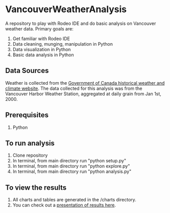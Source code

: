# VancouverWeatherAnalysis
A repository to play with Rodeo IDE and do basic analysis on Vancouver weather data. Primary goals are:

1. Get familiar with Rodeo IDE
2. Data cleaning, munging, manipulation in Python
3. Data visualization in Python
4. Basic data analysis in Python

## Data Sources
Weather is collected from the [Government of Canada historical weather and climate website](http://climate.weather.gc.ca/historical_data/search_historic_data_stations_e.html?searchType=stnName&timeframe=1&txtStationName=vancouver&searchMethod=contains&optLimit=yearRange&StartYear=2000&EndYear=2017&Year=2017&Month=3&Day=20&selRowPerPage=25). The data collected for this analysis was from the Vancouver Harbor Weather Station, aggregated at daily grain from Jan 1st, 2000.

## Prerequisites
1. Python

## To run analysis
1. Clone repository
2. In terminal, from main directory run "python setup.py"
3. In terminal, from main directory run "python explore.py"
4. In terminal, from main directory run "python analysis.py"

## To view the results
1. All charts and tables are generated in the /charts directory.
2. You can check out a [presentation of results here](http://htmlpreview.github.io/?https://github.com/roodmichael/VancouverWeatherAnalysis/blob/master/presentation/public/index.html).
